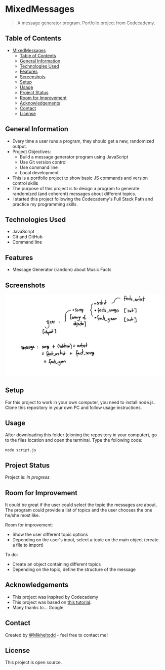 # MixedMessages
> A message generator program. Portfolio project from Codecademy.

## Table of Contents
- [MixedMessages](#mixedmessages)
  - [Table of Contents](#table-of-contents)
  - [General Information](#general-information)
  - [Technologies Used](#technologies-used)
  - [Features](#features)
  - [Screenshots](#screenshots)
  - [Setup](#setup)
  - [Usage](#usage)
  - [Project Status](#project-status)
  - [Room for Improvement](#room-for-improvement)
  - [Acknowledgements](#acknowledgements)
  - [Contact](#contact)
  - [License](#license)
<!-- * [License](#license) -->



## General Information
- Every time a user runs a program, they should get a new, randomized output. 
- Project Objectives:
    * Build a message generator program using JavaScript
    * Use Git version control
    * Use command line
    * Local development
- This is a portfolio project to show basic JS commands and version control skills
- The purpose of this project is to design a program to generate randomized (and coherent) messages about different topics. 
- I started this project following the Codecademy's Full Stack Path and practice my programming skills.

## Technologies Used
- JavaScript
- Git and GitHub
- Command line


## Features
- Message Generator (random) about Music Facts


## Screenshots
![Design](./img/design.png)



## Setup
For this project to work in your own computer, you need to install node.js. 
Clone this repository in your own PC and follow usage instructions.


## Usage
After downloading this folder (cloning the repository in your computer), go to the files location and open the terminal. Type the following code:

`node script.js`


## Project Status
Project is: _in progress_ 


## Room for Improvement

It could be great if the user could select the topic the messages are about. The program could provide a list of topics and the user chooses the one he/she most like. 

Room for improvement:
- Show the user different topic options
- Depending on the user's input, select a topic on the main object (create a file to import)

To do:
- Create an object containing different topics
- Depending on the topic, define the structure of the message


## Acknowledgements

- This project was inspired by Codecademy
- This project was based on [this tutorial](https://www.codecademy.com/paths/full-stack-engineer-career-path/tracks/fscp-javascript-syntax-portfolio-project/modules/fscp-mixed-messages/kanban_projects/mixed-messages).
- Many thanks to... Google


## Contact
Created by [@Mikheltodd](https://github.com/Mikheltodd) - feel free to contact me!


## License
This project is open source.
